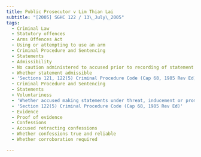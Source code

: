 ```yaml
---
title: Public Prosecutor v Lim Thian Lai
subtitle: "[2005] SGHC 122 / 13\_July\_2005"
tags:
  - Criminal Law
  - Statutory offences
  - Arms Offences Act
  - Using or attempting to use an arm
  - Criminal Procedure and Sentencing
  - Statements
  - Admissibility
  - No caution administered to accused prior to recording of statement
  - Whether statement admissible
  - 'Sections 121, 122(5) Criminal Procedure Code (Cap 68, 1985 Rev Ed)'
  - Criminal Procedure and Sentencing
  - Statements
  - Voluntariness
  - 'Whether accused making statements under threat, inducement or promise'
  - 'Section 122(5) Criminal Procedure Code (Cap 68, 1985 Rev Ed)'
  - Evidence
  - Proof of evidence
  - Confessions
  - Accused retracting confessions
  - Whether confessions true and reliable
  - Whether corroboration required

---
```



